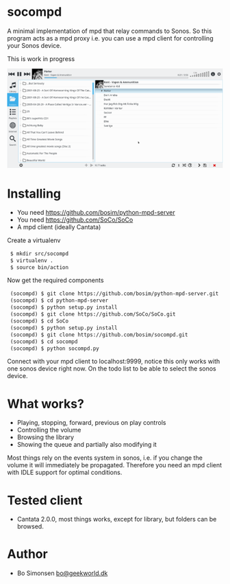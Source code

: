 # socompd
A minimal implementation of mpd that relay commands to Sonos. So this program acts as a mpd proxy i.e. you can use a mpd client for controlling your Sonos device.

This is work in progress

![screenshot](screenshot.png)

# Installing

* You need https://github.com/bosim/python-mpd-server
* You need https://github.com/SoCo/SoCo
* A mpd client (ideally Cantata)

Create a virtualenv

     $ mkdir src/socompd
     $ virtualenv .
     $ source bin/action

Now get the required components

     (socompd) $ git clone https://github.com/bosim/python-mpd-server.git
     (socompd) $ cd python-mpd-server
     (socompd) $ python setup.py install
     (socompd) $ git clone https://github.com/SoCo/SoCo.git
     (socompd) $ cd SoCo
     (socompd) $ python setup.py install
     (socompd) $ git clone https://github.com/bosim/socompd.git
     (socompd) $ cd socompd
     (socompd) $ python socompd.py

Connect with your mpd client to localhost:9999, notice this only works with one sonos device right now. On the todo list
to be able to select the sonos device.

# What works?

* Playing, stopping, forward, previous on play controls
* Controlling the volume
* Browsing the library
* Showing the queue and partially also modifying it

Most things rely on the events system in sonos, i.e. if you change the volume it will immediately be propagated. Therefore you need an mpd client with IDLE support for optimal conditions. 

# Tested client

* Cantata 2.0.0, most things works, except for library, but folders can be browsed.

# Author

* Bo Simonsen <bo@geekworld.dk>
